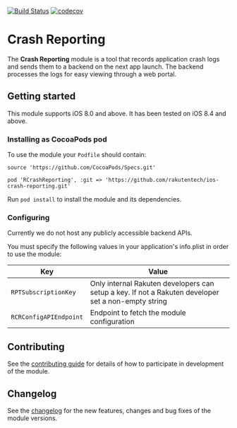 [![Build Status]()](https://travis-ci.org/rakutentech/ios-crash-reporting)
[![codecov]()](https://codecov.io/gh/rakutentech/ios-crash-reporting)


# Crash Reporting

The **Crash Reporting** module is a tool that records application crash logs and sends them to a backend on the next app launch. The backend processes the logs for easy viewing through a web portal.

## Getting started

This module supports iOS 8.0 and above. It has been tested on iOS 8.4 and above.

### Installing as CocoaPods pod

To use the module your `Podfile` should contain:

    source 'https://github.com/CocoaPods/Specs.git'

    pod 'RCrashReporting', :git => 'https://github.com/rakutentech/ios-crash-reporting.git'

Run `pod install` to install the module and its dependencies.

### Configuring

Currently we do not host any publicly accessible backend APIs.

You must specify the following values in your application's info.plist in order to use the module:

| Key | Value |
|------|------|
| `RPTSubscriptionKey` | Only internal Rakuten developers can setup a key. If not a Rakuten developer set a non-empty string |
| `RCRConfigAPIEndpoint` | Endpoint to fetch the module configuration |

## Contributing

See the [contributing guide](CONTRIBUTING.md) for details of how to participate in development of the module.

## Changelog

See the [changelog](CHANGELOG.md) for the new features, changes and bug fixes of the module versions.
